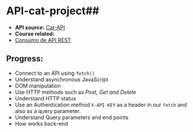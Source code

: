 # API-cat-project## 

 - **API source:**
 [Cat-API](https://thecatapi.com/)
 - **Course related:**
 - [Consumo de API REST](https://platzi.com/cursos/api/)
 ## Progress:
 - Connect to an API using `fetch()`
 - Understand asynchronous JavaScript
 - DOM manipulation
 - Use HTTP methods such as *Post, Get and Delete*
 - Understand HTTP status
 - Use an Authentication method `X-API-KEY` as a header in our `fetch` and also as a query parameter.
 - Understand Query parameters and end points
 - How works back-end 

 
